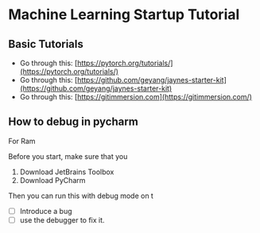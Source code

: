 # Machine Learning Startup Tutorial

## Basic Tutorials

- Go through this: [https://pytorch.org/tutorials/](https://pytorch.org/tutorials/)
- Go through this: [https://github.com/geyang/jaynes-starter-kit](https://github.com/geyang/jaynes-starter-kit)
- Go through this: [https://gitimmersion.com](https://gitimmersion.com/)

## How to debug in pycharm

For Ram

Before you start, make sure that you
1. Download JetBrains Toolbox
2. Download PyCharm

Then you can run this with debug mode on t
- [ ] Introduce a bug
- [ ] use the debugger to fix it.
